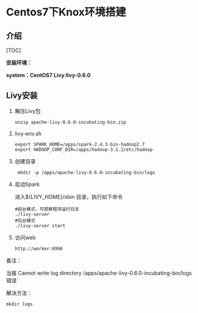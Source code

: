 # Centos7下Knox环境搭建

## 介绍

[TOC]

**安装环境：**

**system：CentOS7**
**Livy:livy-0.6.0**

## Livy安装

1. 解压Livy包

   ```html
   unzip apache-livy-0.6.0-incubating-bin.zip
   ```

2. livy-env.sh

   ```
   export SPARK_HOME=/apps/spark-2.4.3-bin-hadoop2.7
   export HADOOP_CONF_DIR=/apps/hadoop-3.1.2/etc/hadoop
   ```
   
4. 创建目录

   ```
    mkdir -p /apps/apache-livy-0.6.0-incubating-bin/logs
   ```
   
4. 启动Spark

   进入${LIVY_HOME}/sbin 目录，执行如下命令

   ```
   #前台模式，可观察程序运行日志
   ./livy-server
   #后台模式
   ./livy-server start
   ```

5. 访问web

   ```
   http://worker:8998
   ```

备注：

当报 Cannot write log directory /apps/apache-livy-0.6.0-incubating-bin/logs错误

解决方法：

```
mkdir logs
```

